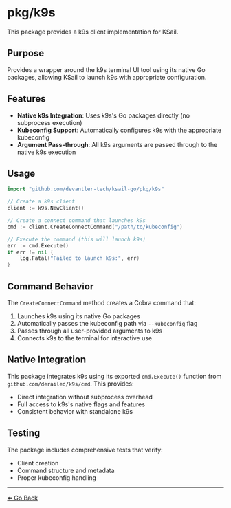 # pkg/k9s

This package provides a k9s client implementation for KSail.

## Purpose

Provides a wrapper around the k9s terminal UI tool using its native Go packages, allowing KSail to launch k9s with appropriate configuration.

## Features

- **Native k9s Integration**: Uses k9s's Go packages directly (no subprocess execution)
- **Kubeconfig Support**: Automatically configures k9s with the appropriate kubeconfig
- **Argument Pass-through**: All k9s arguments are passed through to the native k9s execution

## Usage

```go
import "github.com/devantler-tech/ksail-go/pkg/k9s"

// Create a k9s client
client := k9s.NewClient()

// Create a connect command that launches k9s
cmd := client.CreateConnectCommand("/path/to/kubeconfig")

// Execute the command (this will launch k9s)
err := cmd.Execute()
if err != nil {
    log.Fatal("Failed to launch k9s:", err)
}
```

## Command Behavior

The `CreateConnectCommand` method creates a Cobra command that:

1. Launches k9s using its native Go packages
2. Automatically passes the kubeconfig path via `--kubeconfig` flag
3. Passes through all user-provided arguments to k9s
4. Connects k9s to the terminal for interactive use

## Native Integration

This package integrates k9s using its exported `cmd.Execute()` function from `github.com/derailed/k9s/cmd`. This provides:

- Direct integration without subprocess overhead
- Full access to k9s's native flags and features
- Consistent behavior with standalone k9s

## Testing

The package includes comprehensive tests that verify:

- Client creation
- Command structure and metadata
- Proper kubeconfig handling

---

[⬅️ Go Back](../README.md)
